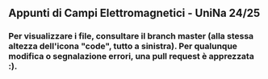 ## Appunti di Campi Elettromagnetici - UniNa 24/25
### Per visualizzare i file, consultare il branch master (alla stessa altezza dell'icona "code", tutto a sinistra). Per qualunque modifica o segnalazione errori, una pull request è apprezzata :).
